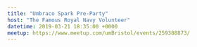 ```yaml
---
title: "Umbraco Spark Pre-Party"
host: "The Famous Royal Navy Volunteer"
datetime: 2019-03-21 18:35:00 +0000
meetup: https://www.meetup.com/umBristol/events/259388873/
---
```

